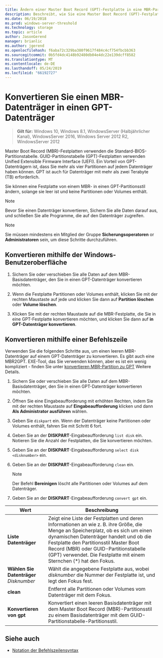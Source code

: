 ```yaml
---
title: Ändern einer Master Boot Record (GPT)-Festplatte in eine MBR-Partitionstabellen (GUID)-Festplatte
description: Beschreibt, wie Sie eine Master Boot Record (GPT)-Festplatte in eine MBR-Partitionstabellen (GUID)-Festplatte konvertieren
ms.date: 06/19/2018
ms.prod: windows-server-threshold
ms.technology: storage
ms.topic: article
author: JasonGerend
manager: brianlic
ms.author: jgerend
ms.openlocfilehash: f6aba72c329ba380f9617f484c4cf754fbcbb363
ms.sourcegitcommit: 0b5fd4dc4148b92480db04e4dc22e139dcff8582
ms.translationtype: MT
ms.contentlocale: de-DE
ms.lasthandoff: 05/24/2019
ms.locfileid: "66192727"
---
```

# <a name="convert-an-mbr-disk-into-a-gpt-disk"></a>Konvertieren Sie einen MBR-Datenträger in einen GPT-Datenträger

> **Gilt für:** Windows 10, Windows 8.1, WindowsServer (Halbjährlicher Kanal), WindowsServer 2016, Windows Server 2012 R2, WindowsServer 2012

Master Boot Record (MBR)-Festplatten verwenden die Standard-BIOS-Partitionstabelle. GUID-Partitionstabelle (GPT)-Festplatten verwenden Unified Extensible Firmware Interface (UEFI). Ein Vorteil von GPT-Datenträgern ist, dass Sie mehr als vier Partitionen auf jedem Datenträger haben können. GPT ist auch für Datenträger mit mehr als zwei Terabyte (TB) erforderlich.

Sie können eine Festplatte von einem MBR- in einen GPT-Partitionsstil ändern, solange sie leer ist und keine Partitionen oder Volumes enthält.

> [!NOTE]
> Bevor Sie einen Datenträger konvertieren, Sichern Sie alle Daten darauf aus, und schließen Sie alle Programme, die auf den Datenträger zugreifen.

> [!NOTE]
> Sie müssen mindestens ein Mitglied der Gruppe **Sicherungsoperatoren** or **Administratoren** sein, um diese Schritte durchzuführen.

## <a name="converting-using-the-windows-interface"></a>Konvertieren mithilfe der Windows-Benutzeroberfläche

1.  Sichern Sie oder verschieben Sie alle Daten auf dem MBR-Basisdatenträger, den Sie in einen GPT-Datenträger konvertieren möchten.

2.  Wenn die Festplatte Partitionen oder Volumes enthält, klicken Sie mit der rechten Maustaste auf jede und klicken Sie dann auf **Partition löschen** oder **Volume löschen**.

3.  Klicken Sie mit der rechten Maustaste auf die MBR-Festplatte, die Sie in eine GPT-Festplatte konvertieren möchten, und klicken Sie dann auf **in GPT-Datenträger konvertieren**.

## <a name="converting-using-a-command-line"></a>Konvertieren mithilfe einer Befehlszeile

Verwenden Sie die folgenden Schritte aus, um einen leeren MBR-Datenträger auf einem GPT-Datenträger zu konvertieren. Es gibt auch eine MBR2GPT. EXE-Tool, das Sie verwenden können, aber es ist ein wenig kompliziert - finden Sie unter [konvertieren MBR-Partition zu GPT](https://docs.microsoft.com/windows/deployment/mbr-to-gpt) Weitere Details.

1.  Sichern Sie oder verschieben Sie alle Daten auf dem MBR-Basisdatenträger, den Sie in einen GPT-Datenträger konvertieren möchten.

2.  Öffnen Sie eine Eingabeaufforderung mit erhöhten Rechten, indem Sie mit der rechten Maustaste auf **Eingabeaufforderung** klicken und dann **Als Administrator ausführen** wählen.

3. Geben Sie `diskpart` ein. Wenn der Datenträger keine Partitionen oder Volumes enthält, fahren Sie mit Schritt 6 fort.

4.  Geben Sie an der **DISKPART**-Eingabeaufforderung `list disk` ein. Notieren Sie die Anzahl der Festplatten, die Sie konvertieren möchten.

5.  Geben Sie an der **DISKPART**-Eingabeaufforderung `select disk <disknumber>` ein.

6.  Geben Sie an der **DISKPART**-Eingabeaufforderung `clean` ein.

    > [!NOTE]
    > Der Befehl **Bereinigen** löscht alle Partitionen oder Volumes auf dem Datenträger.

7.  Geben Sie an der **DISKPART**-Eingabeaufforderung `convert gpt` ein.

| Wert  | Beschreibung  |
| ----- | ----|
| **Liste Datenträger** | Zeigt eine Liste der Festplatten und deren Informationen an wie z. B. ihre Größe, die Menge an Speicherplatz, ob es sich um einen dynamischen Datenträger handelt und ob die Festplatte den Partitionsstil Master Boot Record (MBR) oder GUID-Partitionstabelle (GPT) verwendet. Die Festplatte mit einem Sternchen (*) hat den Fokus. |
| **Wählen Sie Datenträger** *Disknumber* | Wählt die angegebene Festplatte aus, wobei *disknumber* die Nummer der Festplatte ist, und legt den Fokus fest. |
| **clean** | Entfernt alle Partitionen oder Volumes vom Datenträger mit dem Fokus.  |
| **Konvertieren von gpt**| Konvertiert einen leeren Basisdatenträger mit dem Master Boot Record (MBR)-Partitionsstil zu einem Basisdatenträger mit dem GUID-Partitionstabelle-Partitionsstil. |

## <a name="see-also"></a>Siehe auch

-   [Notation der Befehlszeilensyntax](https://technet.microsoft.com/library/cc742449(v=ws.11).aspx)



